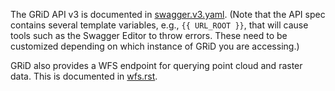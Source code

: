 The GRiD API v3 is documented in [swagger.v3.yaml](swagger.v3.yaml). (Note that the API spec contains several template variables, e.g., `{{ URL_ROOT }}`, that will cause tools such as the Swagger Editor to throw errors. These need to be customized depending on which instance of GRiD you are accessing.)

GRiD also provides a WFS endpoint for querying point cloud and raster data. This is documented in [wfs.rst](wfs.rst).
